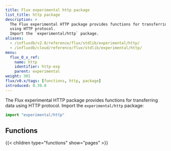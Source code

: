 ```yaml
---
title: Flux experimental http package
list_title: http package
description: >
  The Flux experimental HTTP package provides functions for transferring data
  using HTTP protocol.
  Import the `experimental/http` package.
aliases:
  - /influxdb/v2.0/reference/flux/stdlib/experimental/http/
  - /influxdb/cloud/reference/flux/stdlib/experimental/http/
menu:
  flux_0_x_ref:
    name: http
    identifier: http-exp
    parent: experimental
weight: 301
flux/v0.x/tags: [functions, http, package]
introduced: 0.39.0
---
```


The Flux experimental HTTP package provides functions for transferring data
using HTTP protocol.
Import the `experimental/http` package:

```js
import "experimental/http"
```

## Functions
{{< children type="functions" show="pages" >}}
